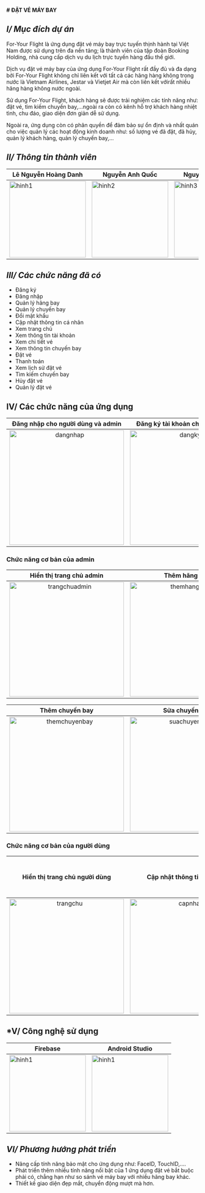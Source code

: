 **# ĐẶT VÉ MÁY BAY**
## *I/ Mục đích dự án*

For-Your Flight là ứng dụng đặt vé máy bay trực tuyến thịnh hành tại Việt Nam được sử dụng trên đa nền tảng; là thành viên của tập đoàn Booking Holding, nhà cung cấp dịch vụ du lịch trực tuyến hàng đầu thế giới.

Dịch vụ đặt vé máy bay của ứng dụng For-Your Flight rất đầy đủ và đa dạng bởi For-Your Flight không chỉ liên kết với tất cả các hãng hàng không trong nước là Vietnam Airlines, Jestar và Vietjet Air mà còn liên kết vớirất nhiều hãng hàng không nước ngoài.

Sử dụng For-Your Flight, khách hàng sẽ được trải nghiệm các tính năng như: đặt vé, tìm kiếm chuyến bay,...ngoài ra còn có kênh hỗ trợ khách hàng nhiệt tình, chu đáo, giao diện đơn giản dễ sử dụng.

Ngoài ra, ứng dụng còn có phân quyền để đảm bảo sự ổn định và nhất quán cho việc quản lý các hoạt động kinh doanh như: số lượng vé đã đặt, đã hủy, quản lý khách hàng, quản lý chuyến bay,...

## *II/ Thông tin thành viên*
|Lê Nguyễn Hoàng Danh|Nguyễn Anh Quốc|Nguyễn Đình Chiến|Nguyễn Hoàng Đăng|
|--------------------|---------------|-----------------|-----------------|
|<img src="https://github.com/AnhQuoc203/Nhom6_DatVeMayBay_T5_Ca3/assets/118030966/e87d7b2f-32e3-4947-8529-f661f9444bc7" alt="hinh1" width="200" />|<img src="https://github.com/AnhQuoc203/Nhom6_DatVeMayBay_T5_Ca3/assets/118030966/e24c3209-2a68-495f-9d06-fade2a860a23" alt="hinh2" width="200" />|<img src="https://github.com/AnhQuoc203/Nhom6_DatVeMayBay_T5_Ca3/assets/118030966/6f9e3c70-8095-457c-a61c-97c5ea8cbfa6" alt="hinh3" width="200" />|<img src="https://github.com/AnhQuoc203/Nhom6_DatVeMayBay_T5_Ca3/assets/118030966/0d553273-5b68-4382-9b86-be23a67a6b82" alt="hinh4" width="200" />|
## *III/ Các chức năng đã có*
- Đăng ký
- Đăng nhập
- Quản lý hãng bay
- Quản lý chuyến bay
- Đổi mật khẩu
- Cập nhật thông tin cá nhân
- Xem trang chủ
- Xem thông tin tài khoản
- Xem chi tiết vé
- Xem thông tin chuyến bay
- Đặt vé
- Thanh toán 
- Xem lịch sử đặt vé
- Tìm kiếm chuyến bay
- Hủy đặt vé
- Quản lý đặt vé
## IV/ Các chức năng của ứng dụng
| Đăng nhập cho người dùng và admin|Đăng ký tài khoản cho người dùng|Quên mật khẩu|
|:--------------------------------:|:------------------------------:|:-----------:|
|<img src="https://github.com/AnhQuoc203/Nhom6_DatVeMayBay_T5_Ca3/assets/118030966/7ea39d25-3302-48af-acd9-a95c8fba3ee2" alt="dangnhap" width="300" />|<img src="https://github.com/AnhQuoc203/Nhom6_DatVeMayBay_T5_Ca3/assets/118030966/6444041d-2135-4bcc-ae89-40bb75aa7652" alt="dangky" width="300" />|<img src="https://github.com/AnhQuoc203/Nhom6_DatVeMayBay_T5_Ca3/assets/118030966/5c53c561-3356-4d37-9799-cd2681d54544" alt="quenmatkhau" width="300" />|

### Chức năng cơ bản của admin 
|Hiển thị trang chủ admin|Thêm hãng bay|Sửa hãng bay|
|:----------------------:|:-----------:|:----------:|
|<img src="https://github.com/AnhQuoc203/Nhom6_DatVeMayBay_T5_Ca3/assets/118030966/69b7b215-f9ac-4399-8aaa-c64136428da6" alt="trangchuadmin" width="300" />|<img src="https://github.com/AnhQuoc203/Nhom6_DatVeMayBay_T5_Ca3/assets/118030966/fe7f6867-4117-4fe0-9da8-decf6bdfef72" alt="themhangbay" width="300" />|<img src="https://github.com/AnhQuoc203/Nhom6_DatVeMayBay_T5_Ca3/assets/118030966/a13c4b33-c243-444c-aa0f-0758d76a7301" alt="suahangbay" width="300" />|

|Thêm chuyến bay|Sửa chuyến bay|
|:-------------:|:------------:|
|<img src="https://github.com/AnhQuoc203/Nhom6_DatVeMayBay_T5_Ca3/assets/118030966/22a50c74-7f26-4291-beb3-6315035b3f93" alt="themchuyenbay" width="300" />|<img src="https://github.com/AnhQuoc203/Nhom6_DatVeMayBay_T5_Ca3/assets/118030966/9a856c3a-efcc-4811-97f3-27eddf836136" alt="suachuyenbay" width="300" />|

### Chức năng cơ bản của người dùng 
|Hiển thị trang chủ người dùng|Cập nhật thông tin cá nhân|Xem lịch sử đặt vé|
|:---------------------------:|:------------------------:|:----------------:|
|<img src="https://github.com/AnhQuoc203/Nhom6_DatVeMayBay_T5_Ca3/assets/118030966/230ab7d8-8d03-4f3a-b39e-bbbba6633205" alt="trangchu" width="300" />|<img src="https://github.com/AnhQuoc203/Nhom6_DatVeMayBay_T5_Ca3/assets/118030966/42b61a09-3c49-432b-adad-2ff8989268ce" alt="capnhat" width="300" />|

## *V/ Công nghệ sử dụng
|Firebase|Android Studio|
|--------|--------------|
|<img src="https://github.com/AnhQuoc203/Nhom6_DatVeMayBay_T5_Ca3/assets/118030966/681ab020-45b3-4017-b0f4-051793b69ad0" alt="hinh1" width="200" />|<img src="https://github.com/AnhQuoc203/Nhom6_DatVeMayBay_T5_Ca3/assets/118030966/5ae8a48e-3eb2-43f9-a5f3-82697f40ec72" alt="hinh1" width="200" />|
## *VI/ Phương hướng phát triển*
- Nâng cấp tính năng bảo mật cho ứng dụng như: FaceID, TouchID,....
- Phát triển thêm nhiều tính năng nổi bật của 1 ứng dụng đặt vé bắt buộc phải có, chẳng hạn như so sánh vé máy bay với nhiều hãng bay khác.
- Thiết kế giao diện đẹp mắt, chuyển động mượt mà hơn.





